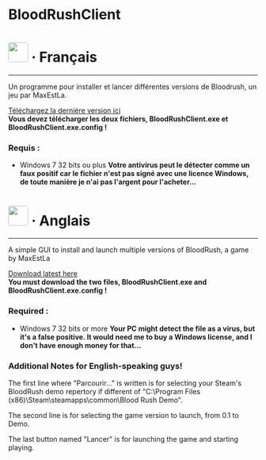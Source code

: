 # BloodRushClient

# <img src="https://upload.wikimedia.org/wikipedia/commons/thumb/c/c3/Flag_of_France.svg/800px-Flag_of_France.svg.png" width=40 style="border-radius: 4px"> · Français
---
Un programme pour installer et lancer différentes versions de Bloodrush, un jeu par MaxEstLa.

[Téléchargez la dernière version ici](https://github.com/Paulem79/BloodRushClient/releases/latest)<br>
**Vous devez télécharger les deux fichiers, BloodRushClient.exe et BloodRushClient.exe.config !**


### Requis :
- Windows 7 32 bits ou plus
**Votre antivirus peut le détecter comme un faux positif car le fichier n'est pas signé avec une licence Windows, de toute manière je n'ai pas l'argent pour l'acheter...**

# <img src="https://upload.wikimedia.org/wikipedia/commons/thumb/a/a4/Flag_of_the_United_States.svg/800px-Flag_of_the_United_States.svg.png" width=40 style="border-radius: 4px"> · Anglais
---
A simple GUI to install and launch multiple versions of BloodRush, a game by MaxEstLa

[Download latest here](https://github.com/Paulem79/BloodRushClient/releases/latest)<br>
**You must download the two files, BloodRushClient.exe and BloodRushClient.exe.config !**

### Required :
- Windows 7 32 bits or more
**Your PC might detect the file as a virus, but it's a false positive. It would need me to buy a Windows license, and I don't have enough money for that...**

### Additional Notes for English-speaking guys!
The first line where "Parcourir..." is written is for selecting your Steam's BloodRush demo repertory if different of "C:\Program Files (x86)\Steam\steamapps\common\Blood Rush Demo".

The second line is for selecting the game version to launch, from 0.1 to Demo.

The last button named "Lancer" is for launching the game and starting playing.